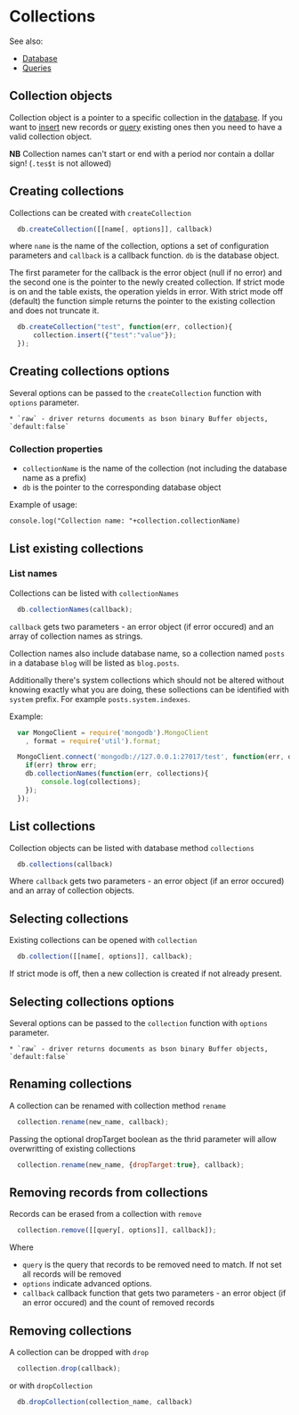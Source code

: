 
Collections
===========

See also:

  * [Database](database.html)
  * [Queries](queries.html)
  
## Collection objects

Collection object is a pointer to a specific collection in the [database](database.html). If you want to [insert](insert.html) new records or
[query](queries.html) existing ones then you need to have a valid collection object. 

**NB** Collection names can't start or end with a period nor contain a dollar sign! (`.tes$t` is not allowed)

## Creating collections

Collections can be created with `createCollection`

```javascript
  db.createCollection([[name[, options]], callback)
```

where `name` is the name of the collection, options a set of configuration parameters and `callback` is a callback function. `db` is the database object. 

The first parameter for the callback is the error object (null if no error) and the second one is the pointer to the newly created collection. If strict mode is on and the table exists, the operation yields in error. With strict mode off (default) the function simple returns the pointer to the existing collection and does not truncate it.

```javascript
  db.createCollection("test", function(err, collection){
      collection.insert({"test":"value"});
  });
```

## Creating collections options
Several options can be passed to the `createCollection` function with `options` parameter.  

	* `raw` - driver returns documents as bson binary Buffer objects, `default:false`

### Collection properties

  * `collectionName` is the name of the collection (not including the database name as a prefix)
  * `db` is the pointer to the corresponding database object

Example of usage:

    console.log("Collection name: "+collection.collectionName)

## List existing collections

### List names

Collections can be listed with `collectionNames`

```javascript
  db.collectionNames(callback);
```
    
`callback` gets two parameters - an error object (if error occured) and an array of collection names as strings.

Collection names also include database name, so a collection named `posts` in a database `blog` will be listed as `blog.posts`.

Additionally there's system collections which should not be altered without knowing exactly what you are doing, these sollections can be identified with `system` prefix. For example `posts.system.indexes`.

Example:
    
```javascript
  var MongoClient = require('mongodb').MongoClient
    , format = require('util').format;    

  MongoClient.connect('mongodb://127.0.0.1:27017/test', function(err, db) {
    if(err) throw err;
    db.collectionNames(function(err, collections){
        console.log(collections);
    });
  });
```

## List collections

Collection objects can be listed with database method `collections`

```javascript
  db.collections(callback)
```

Where `callback` gets two parameters - an error object (if an error occured) and an array of collection objects.

## Selecting collections

Existing collections can be opened with `collection`

```javascript
  db.collection([[name[, options]], callback);
```

If strict mode is off, then a new collection is created if not already present.

## Selecting collections options
Several options can be passed to the `collection` function with `options` parameter.  

	* `raw` - driver returns documents as bson binary Buffer objects, `default:false`

## Renaming collections

A collection can be renamed with collection method `rename`

```javascript
  collection.rename(new_name, callback);
```

Passing the optional dropTarget boolean as the thrid parameter will allow overwritting of existing collections
    
```javascript
  collection.rename(new_name, {dropTarget:true}, callback);
```

## Removing records from collections

Records can be erased from a collection with `remove`

```javascript
  collection.remove([[query[, options]], callback]);
```
    
Where

  * `query` is the query that records to be removed need to match. If not set all records will be removed
  * `options` indicate advanced options.
  * `callback` callback function that gets two parameters - an error object (if an error occured) and the count of removed records
    
## Removing collections

A collection can be dropped with `drop`

```javascript
  collection.drop(callback);
```

or with `dropCollection`

```javascript
  db.dropCollection(collection_name, callback)
```
